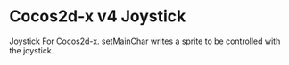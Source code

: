 # Cocos2d-x v4 Joystick
 Joystick For Cocos2d-x.  setMainChar writes a sprite to be controlled with the joystick. 
